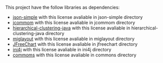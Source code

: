 This project have the follow libraries as dependencies:

- [json-simple](https://code.google.com/archive/p/json-simple/) with this license avaliable in json-simple directory
- [jcommom](https://github.com/jfree/jcommon) with this license avaliable in jcommom directory
- [hierarchical-clustering-java](https://github.com/lbehnke/hierarchical-clustering-java) with this license avaliable in hierarchical-clustering-java directory
- [miglayout](http://www.miglayout.com/) with this license avaliable in miglayout directory
- [JFreeChart](http://www.jfree.org/jfreechart/) with this license avaliable in jfreechart directory
- [ini4j](https://sourceforge.net/projects/ini4j/) with this license avaliable in ini4j directory
- [commoms](https://commons.apache.org/) with this license avaliable in commons directory
